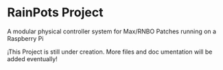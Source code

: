 # RainPots Project

A modular physical controller system for Max/RNBO Patches running on a Raspberry Pi

¡This Project is still under creation. More files and doc umentation will be added eventually!

